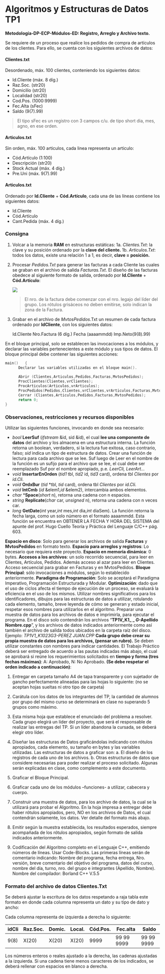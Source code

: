 # Algoritmos y Estructuras de Datos TP1

**Metodología-DP-ECP-Módulos-ED: Registro, Arreglo y Archivo texto.**

Se requiere de un proceso que realice los pedidos de compra de artículos de los clientes. Para ello, se cuenta con los siguientes archivos de datos:

#### Clientes.txt
Desordenado, máx. 100 clientes, conteniendo los siguientes datos:
* Id.Cliente (máx. 8 díg.)
* Raz.Soc. (str20)
* Domicilio (str20)
* Localidad (str20)
* Cod.Pos. (1000:9999)
* Fec.Alta (sFec)
* Saldo (9(7).99)

>El tipo sFec es un registro con 3 campos c/u. de tipo short dia, mes, agno, en ese orden.

#### Articulos.txt
Sin orden, máx. 100 articulos, cada linea representa un articulo:
* Cód.Artículo (1:100)
* Descripción (str20)
* Stock Actual (máx. 4 díg.)
* Pre.Uni (máx. 9(7).99)

#### Articulos.txt
Ordenado por **Id.Cliente** + **Cód.Artículo**, cada una de las líneas contiene los siguientes datos:
* Id.Cliente
* Cód.Artículo
* Cant.Pedida (máx. 4 díg.)

### Consigna
1. Volcar a la memoria **RAM** en estructuras estáticas:
	1a. _Clientes.Txt_: la clave y su posición ordenado por la **clave del cliente.**
	1b. _Articulos.Txt_: todos los datos, existe una relación 1 a 1, es decir, **clave = posición.** 

2. Procesar _Pedidos.Txt_ para generar las facturas a cada Cliente las cuales se graban en el archivo de salida _Facturas.Txt_. El diseño de las facturas obedece al siguiente formato de salida, ordenado por **Id.Cliente** + **Cód.Artículo**:

	![](http://imgfz.com/i/w8ZOWrx.png)

	>El nro. de la factura debe comenzar con el nro. legajo del líder del grupo.
	Los rótulos grisáceos no deben emitirse, solo indican la zona de la Factura.

3. Grabar en el archivo de _MvtosPedidos_.Txt un resumen de cada factura ordenado por **IdCliente**, con los siguientes datos:

	Id.Cliente	Nro.Factura (6 díg.)	Fecha (aaaammdd)	Imp.Neto(9(8).99)

En el bloque principal, solo se establecen las invocaciones a los módulos, y declarar las variables pertenecientes a este módulo y sus tipos de datos.
El bloque principal debe contener las siguientes acciones:

```c++
main()   {   
      Declarar las variables utilizadas en el bloque main().
	
      Abrir (Clientes,Articulos,Pedidos,Facturas,MvtosPedidos);
      ProcClientes(Clientes,vrClientes);
      ProcArticulos(Articulos,vrArticulos);
      ProcPedidos(Pedidos,Clientes,vrClientes,vrArticulos,Facturas,MvtosPedidos);
      Cerrar (Clientes,Articulos,Pedidos,Facturas,MvtosPedidos);
      return 0;
}
``` 

### Observaciones, restricciones y recursos disponibles

Utilizar las siguientes funciones, invocando en donde sea necesario:
* *bool* **LeerSuf** (*ifstream* &id, sid &id), el cual **lee una componente de datos** del archivo y los almacena en una estructura interna. La función retorna un boolean, verdadero, si la lectura fue exitosa, caso contrario, falso; *sid* indica un tipo de estructura de datos. Crear una función de lectura para cada archivo que se lee. Suf luego de Leer en el nombre de la función es un sufijo para el archivo que se lee, el cual debe ser reemplazado Suf por el nombre apropiado, p.e. *LeerCli, LeerArt…*
* *void* **InsertarEnOrden** (*tid1* tbl, *tid2* id, *tid3* card), ordena tbl *Clientes* por *id.Cli.*
* *void* **OrdxBur** (*tid* *tbl, *tid* card), ordena tbl *Clientes* por *id.Cli.*
* *void* **IntCmb** (*id* &elem1,*id* &elem2), intercambia ambos elementos. 
* *char* ***Space**(*short* n), retorna una cadena con n espacios.
* *string* **Replicate**(*char* car, *unsigned* n), retorna una cadena con n veces car.
* *long* **GetDate**(*int* year,*int* mes,*int* dia,*int* diaSem). La función retorna la fecha larga, como un solo número en el formato aaaammdd. Esta función se encuentra en OBTENER LA FECHA Y HORA DEL SISTEMA del apunte del prof. Hugo Cuello Teoría y Práctica del Lenguaje C/C++ pág. 603.

**Espacio en disco**: Solo para generar los archivos de salida **Facturas** y **MvtosPedidos** en formato texto.
**Espacio para arreglos y registros**: Lo necesario que requiera este proyecto.
**Espacio en memoria dinámica**: 0 bytes.
**Accesos a los archivos**: un solo recorrido secuencial, para leer en Clientes, Artículos, Pedidos. Además acceso al azar para leer en Clientes. Acceso secuencial para grabar en Facturas y en MvtosPedidos.
**Bloque Principal**: sólo invocaciones a módulos, según lo establecido anteriormente.
**Paradigma de Programación**: Solo se aceptará el Paradigma Imperativo, Programación Estructurada y Modular.
**Optimización**: dado que el uso de ciclos afecta el tiempo de ejecución de un proceso, se evaluará la eficiencia en el uso de los mismos.
Utilizar nombres significativos para los identificadores, dibujos para las estructuras de datos a utilizar, rotulando cada elemento, tamaño, breve leyenda de cómo se generan y estado inicial, respetar esos nombres para utilizarlos en el algoritmo. Preparar una muestra de datos para los archivos de datos e imprimirla, para ejecutar el programa. En el disco solo contendrán los archivos “**TP1V_K1_ _ _G_-Apellido Nombre.cpp**”,  y los archivos de datos indicados anteriormente como así también el archivo de salida todos ubicados en la carpeta raíz del disco. Ejemplo: *TP1V1_K1023G3-PEREZ JUAN.CPP*
**Cada grupo debe crear su propia muestra de datos para los archivos, (pensar un rubro).**
Se deben utilizar constantes con nombres para indicar cantidades.
El Trabajo Práctico deberá ser entregado de acuerdo a las pautas indicadas más abajo, el cual se aprobará si reúne los requerimientos solicitados en **tiempo y forma (tres fechas máximas)**: A: Aprobado, N: No Aprobado.  **(Se debe respetar el orden indicado a continuación)**:

1. Entregar en carpeta tamaño A4 de tapa transparente y con sujetador de gancho perfectamente alineadas para las hojas lo siguiente: (no se aceptan hojas sueltas ni otro tipo de carpeta) 

2. Carátula con los datos de los integrantes del TP, la cantidad de alumnos por grupo del mismo curso se determinará en clase no superando 5 grupos como máximo.

3. Esta misma hoja que establece el enunciado del problema a resolver. Cada grupo elegirá un líder del proyecto, que será el responsable de realizar las entregas del TP. Si un líder abandona la cursada, se deberá elegir otro líder.

4. Diseñar las estructuras de Datos graficándolas indicando con rótulos apropiados, cada elemento, su tamaño en bytes y las variables utilizadas. Las estructuras de datos a graficar son: 
	a. El diseño de los registros de cada uno de los archivos.
	b. Otras estructuras de datos que considere necesarias para poder realizar el proceso 	solicitado. Algunas serán explicadas en clase, como complemento a este documento.

5. Graficar el Bloque Principal. 

6. Graficar cada uno de los módulos –funciones- a utilizar, cabecera y cuerpo.

7. Construir una muestra de datos, para los archivo de datos, la cual se la utilizará para probar el Algoritmo. En la hoja impresa a entregar debe haber rótulos apropiados, pero, NO en los archivos de Datos, el cual contendrán solamente, los datos. Ver detalle del formato más abajo.

8. Emitir según la muestra establecida, los resultados esperados, siempre acompañada de los rótulos apropiados, según formato de salida indicados anteriormente.

9. Codificación del Algoritmo completo en el Lenguaje C++, emitiendo números de líneas. Usar Code-Blocks. Las primeras líneas serán de comentario indicando: Nombre del programa, fecha entrega, Nro. versión, breve comentario del objetivo del programa, datos del curso, nombre del día, turno, nro. del grupo e integrantes (Apellido, Nombre). Nombre del compilador: Borland C++ V.5.5

### Formato del archivo de datos Clientes.Txt

Se deberá ajustar la escritura de los datos respetando a raja tabla este formato en donde cada columna representa un dato y su tipo de dato y ancho:

Cada columna representa de izquierda a derecha lo siguiente: 

|  idCli | Raz.Soc.   |  Domic. | Local.  | Cód.Pos.   | Fec.alta          |  Saldo |
| ------------ | ------------ | ------------ | ------------ | ------------ | ------------ | ------------ |
|  9(8)    |  X(20)       |  X(20)     | X(20)      |  9999  |  99 99 9999    |   99 99 9999   |

Los números enteros o reales ajustado a la derecha, las cadenas ajustadas a la izquierda. Si una cadena tiene menos caracteres de los indicados, se deberá rellenar con espacios en blanco a derecha.


